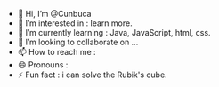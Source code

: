- 👋 Hi, I’m @Cunbuca
- 👀 I’m interested in : learn more.
- 🌱 I’m currently learning : Java, JavaScript, html, css.
- 💞️ I’m looking to collaborate on ...
- 📫 How to reach me :
- 😄 Pronouns : 
- ⚡ Fun fact : i can solve the Rubik's cube.
